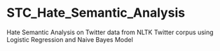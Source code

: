 # STC_Hate_Semantic_Analysis
Hate Semantic Analysis on Twitter data from NLTK Twitter corpus using Logistic Regression and Naive Bayes Model
